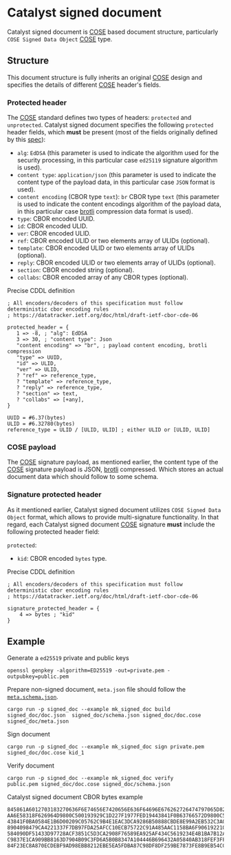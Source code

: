 <!-- cspell: words collabs -->

# Catalyst signed document

Catalyst signed document is [COSE] based document structure,
particularly `COSE Signed Data Object` [COSE] type.

## Structure

This document structure is fully inherits an original [COSE] design and specifies the details
of different [COSE] header's fields.

### Protected header

The [COSE] standard defines two types of headers: `protected` and `unprotected`.
Catalyst signed document specifies the following `protected` header fields,
which **must** be present (most of the fields originally defined by this
[spec](https://input-output-hk.github.io/catalyst-voices/architecture/08_concepts/signed_document_metadata/metadata/)):

* `alg`: `EdDSA`
  (this parameter is used to indicate the algorithm used for the security processing,
  in this particular case `ed25119` signature algorithm is used).
* `content type`: `application/json`
  (this parameter is used to indicate the content type of the payload data,
  in this particular case `JSON` format is used).
* `content encoding` (CBOR type `text`): `br` CBOR type `text`
  (this parameter is used to indicate the content encodings algorithm of the payload data,
  in this particular case [brotli] compression data format is used).
* `type`: CBOR encoded UUID.
* `id`: CBOR encoded ULID.
* `ver`: CBOR encoded ULID.
* `ref`: CBOR encoded ULID or two elements array of ULIDs (optional).
* `template`: CBOR encoded ULID or two elements array of ULIDs (optional).
* `reply`: CBOR encoded ULID or two elements array of ULIDs (optional).
* `section`: CBOR encoded string (optional).
* `collabs`: CBOR encoded array of any CBOR types (optional).

Precise CDDL definition

```cddl
; All encoders/decoders of this specification must follow deterministic cbor encoding rules
; https://datatracker.ietf.org/doc/html/draft-ietf-cbor-cde-06

protected_header = {
   1 => -8, ; "alg": EdDSA
   3 => 30, ; "content type": Json
   "content encoding" => "br", ; payload content encoding, brotli compression
   "type" => UUID,
   "id" => ULID,
   "ver" => ULID,
   ? "ref" => reference_type,
   ? "template" => reference_type,
   ? "reply" => reference_type,
   ? "section" => text,
   ? "collabs" => [+any],
}

UUID = #6.37(bytes)
ULID = #6.32780(bytes)
reference_type = ULID / [ULID, ULID] ; either ULID or [ULID, ULID]
```

### COSE payload

The [COSE] signature payload, as mentioned earlier,
the content type of the [COSE] signature payload is JSON, [brotli] compressed.
Which stores an actual document data which should follow to some schema.

### Signature protected header

As it mentioned earlier, Catalyst signed document utilizes `COSE Signed Data Object` format,
which allows to provide multi-signature functionality.
In that regard,
each Catalyst signed document [COSE] signature **must** include the following protected header field:

`protected`:

* `kid`: CBOR encoded `bytes` type.

Precise CDDL definition

```cddl
; All encoders/decoders of this specification must follow deterministic cbor encoding rules
; https://datatracker.ietf.org/doc/html/draft-ietf-cbor-cde-06

signature_protected_header = {
    4 => bytes ; "kid"
}
```

## Example

Generate a `ed25519` private and public keys

```shell
openssl genpkey -algorithm=ED25519 -out=private.pem -outpubkey=public.pem
```

Prepare non-signed document,
`meta.json` file should follow the [`meta.schema.json`](./meta.schema.json).

```shell
cargo run -p signed_doc --example mk_signed_doc build
signed_doc/doc.json  signed_doc/schema.json signed_doc/doc.cose signed_doc/meta.json
```

Sign document

```shell
cargo run -p signed_doc --example mk_signed_doc sign private.pem signed_doc/doc.cose kid_1
```

Verify document

```shell
cargo run -p signed_doc --example mk_signed_doc verify
public.pem signed_doc/doc.cose signed_doc/schema.json
```

Catalyst signed document CBOR bytes example

```cbor
845861A6012703183270636F6E74656E7420656E636F64696E676262726474797065D825500CE8AB3892584FBCA62E7F
AA6E58318F626964D9800C500193929C1D227F1977FED19443841F0B63766572D9800C500193929C1D227F1977FED194
43841F0BA0584E1B6D00209C05762C9B4E1EAC3DCA9286B50888CBDE8E99A2EB532C3A0D83D6F6462707ECDFF7F9B74B
8904098479CA4221337F7DB97FDA25AFCC10ECB75722C91A485AAC1158BA6F90619221066C828347A104446B696431A0
584090DF51433D97728ACF3851C5D3CA2908F76589EA925AF434C5619234E4B1BA7B12A124EA79503562B33214EBC730
C9837E1CA909BB8163D7904B09C3FD6A5B0B8347A104446B696432A05840AB318FEF3FF46E69E760540B0B44E9E8A51A
84F23EC8A870ECDEBF9AD98EBB8212EBE5EA5FDBA87C98DF8DF259BE7873FE8B9EB54CC6558337B5C95D90CC3504
```

[COSE]: https://datatracker.ietf.org/doc/html/rfc9052
[brotli]: https://datatracker.ietf.org/doc/html/rfc7932
